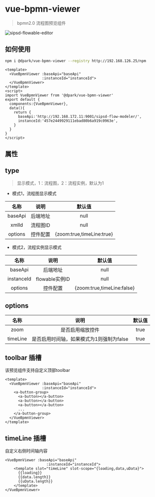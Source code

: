 # vue-bpmn-viewer 
> bpmn2.0 流程图预览组件

![sipsd-flowable-editor](http://192.168.126.25/codimd/uploads/upload_2ad2263d402da54f1ad086cbf8430368.png)

## 如何使用
``` bash
npm i @dpark/vue-bpmn-viewer --registry http://192.168.126.25/npm
```

```vue
<template>
  <VueBpmnViewer :baseApi="baseApi"
                 :instanceId="instanceId">
  </VueBpmnViewer>
</template>
<script>
import VueBpmnViewer from '@dpark/vue-bpmn-viewer'
export default {
  components:{VueBpmnViewer},
  data(){
    return {
      baseApi:'http://192.168.172.11:9001/sipsd-flow-modeler/',
      instanceId:'457e2449929111ebad80b6a919c0963e',
    }
  }
}
</script>
```
## 属性

## type
> 显示模式，1：流程图，2：流程实例，默认为1

* 模式1，流程图显示模式

|名称|说明|默认值|
|:---:|:---:|:---:|
|baseApi|后端地址|null|
|xmlId|流程图ID|null|
|options|控件配置|{zoom:true,timeLine:true}|

* 模式2，流程实例显示模式

|名称|说明|默认值|
|:---:|:---:|:---:|
|baseApi|后端地址|null|
|instanceId|flowable实例ID|null|
|options|控件配置|{zoom:true,timeLine:false}|

## options
|名称|说明|默认值|
|:---:|:---:|:---:|
|zoom|是否启用缩放控件|true|
|timeLine|是否启用时间轴，如果模式为1则强制为false|true|

## toolbar 插槽
该预览组件支持自定义顶部toolbar
```vue
<template>
  <VueBpmnViewer :baseApi="baseApi"
                 :instanceId="instanceId">
    <a-button-group>
      <a-button></a-button>
      <a-button></a-button>
      <a-button></a-button>
      ...
    </a-button-group>
  </VueBpmnViewer>
</template>
```

## timeLine 插槽
自定义右侧时间轴内容
```vue
<VueBpmnViewer :baseApi="baseApi"
                   :instanceId="instanceId">
    <template slot="timeLine" slot-scope="{loading,data,uData}">
      {{loading}}
      {{data.length}}
      {{uData.length}}
    </template>
</VueBpmnViewer>
```
